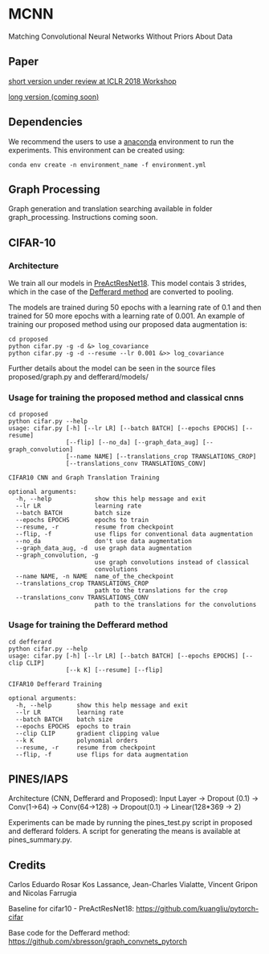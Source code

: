 # MCNN

Matching Convolutional Neural Networks Without Priors About Data

## Paper

[short version under review at ICLR 2018 Workshop](https://openreview.net/forum?id=SJ9e4HJPM)

[long version (coming soon)](https://)

## Dependencies

We recommend the users to use a [anaconda](https://www.anaconda.com) environment to run the experiments. This environment can be created using:

~~~
conda env create -n environment_name -f environment.yml
~~~ 

## Graph Processing

Graph generation and translation searching available in folder graph_processing. Instructions coming soon.

## CIFAR-10

### Architecture

We train all our models in [PreActResNet18](https://arxiv.org/abs/1603.05027). This model contais 3 strides, which in the case of the [Defferard method](https://arxiv.org/pdf/1606.09375.pdf) are converted to pooling.

The models are trained during 50 epochs with a learning rate of 0.1 and then trained for 50 more epochs with a learning rate of 0.001. An example of training our proposed method using our proposed data augmentation is:

~~~
cd proposed
python cifar.py -g -d &> log_covariance
python cifar.py -g -d --resume --lr 0.001 &>> log_covariance
~~~

Further details about the model can be seen in the source files proposed/graph.py and defferard/models/

### Usage for training the proposed method and classical cnns

~~~~
cd proposed
python cifar.py --help
usage: cifar.py [-h] [--lr LR] [--batch BATCH] [--epochs EPOCHS] [--resume]
                [--flip] [--no_da] [--graph_data_aug] [--graph_convolution]
                [--name NAME] [--translations_crop TRANSLATIONS_CROP]
                [--translations_conv TRANSLATIONS_CONV]

CIFAR10 CNN and Graph Translation Training

optional arguments:
  -h, --help            show this help message and exit
  --lr LR               learning rate
  --batch BATCH         batch size
  --epochs EPOCHS       epochs to train
  --resume, -r          resume from checkpoint
  --flip, -f            use flips for conventional data augmentation
  --no_da               don't use data augmentation
  --graph_data_aug, -d  use graph data augmentation
  --graph_convolution, -g
                        use graph convolutions instead of classical
                        convolutions
  --name NAME, -n NAME  name_of_the_checkpoint
  --translations_crop TRANSLATIONS_CROP
                        path to the translations for the crop
  --translations_conv TRANSLATIONS_CONV
                        path to the translations for the convolutions

~~~~

### Usage for training the Defferard method
~~~
cd defferard
python cifar.py --help
usage: cifar.py [-h] [--lr LR] [--batch BATCH] [--epochs EPOCHS] [--clip CLIP]
                [--k K] [--resume] [--flip]

CIFAR10 Defferard Training

optional arguments:
  -h, --help       show this help message and exit
  --lr LR          learning rate
  --batch BATCH    batch size
  --epochs EPOCHS  epochs to train
  --clip CLIP      gradient clipping value
  --k K            polynomial orders
  --resume, -r     resume from checkpoint
  --flip, -f       use flips for data augmentation
~~~

## PINES/IAPS

Architecture (CNN, Defferard and Proposed): Input Layer -> Dropout (0.1) -> Conv(1->64) -> Conv(64->128) -> Dropout(0.1) -> Linear(128*369 -> 2)

Experiments can be made by running the pines_test.py script in proposed and defferard folders. A script for generating the means is available at pines_summary.py.

## Credits

Carlos Eduardo Rosar Kos Lassance, Jean-Charles Vialatte, Vincent Gripon and Nicolas Farrugia

Baseline for cifar10 - PreActResNet18: https://github.com/kuangliu/pytorch-cifar

Base code for the Defferard method: https://github.com/xbresson/graph_convnets_pytorch 


